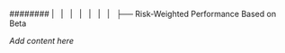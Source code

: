 ######## |   |   |   |   |   |   |   ├── Risk-Weighted Performance Based on Beta

*Add content here*